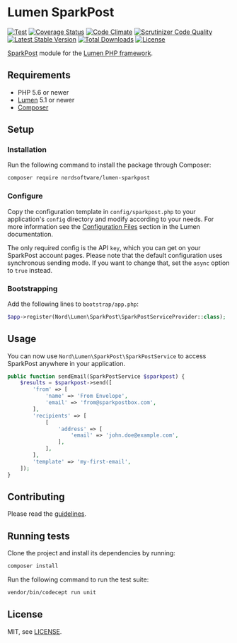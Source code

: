 # Lumen SparkPost

[![Test](https://github.com/digiaonline/lumen-sparkpost/actions/workflows/test.yml/badge.svg)](https://github.com/digiaonline/lumen-sparkpost/actions/workflows/test.yml)
[![Coverage Status](https://coveralls.io/repos/github/digiaonline/lumen-sparkpost/badge.svg)](https://coveralls.io/github/digiaonline/lumen-sparkpost)
[![Code Climate](https://codeclimate.com/github/nordsoftware/lumen-sparkpost/badges/gpa.svg)](https://codeclimate.com/github/nordsoftware/lumen-sparkpost)
[![Scrutinizer Code Quality](https://scrutinizer-ci.com/g/digiaonline/lumen-sparkpost/badges/quality-score.png?b=main)](https://scrutinizer-ci.com/g/digaonline/lumen-sparkpost/?branch=main)
[![Latest Stable Version](https://poser.pugx.org/nordsoftware/lumen-sparkpost/version)](https://packagist.org/packages/nordsoftware/lumen-sparkpost)
[![Total Downloads](https://poser.pugx.org/nordsoftware/lumen-sparkpost/downloads)](https://packagist.org/packages/nordsoftware/lumen-sparkpost)
[![License](https://img.shields.io/badge/license-MIT-blue.svg)](LICENSE)

[SparkPost](http://www.sparkpost.com/) module for the [Lumen PHP framework](http://lumen.laravel.com/).

## Requirements

- PHP 5.6 or newer
- [Lumen](https://lumen.laravel.com/) 5.1 or newer
- [Composer](http://getcomposer.org)

## Setup

### Installation

Run the following command to install the package through Composer:

```sh
composer require nordsoftware/lumen-sparkpost
```

### Configure

Copy the configuration template in `config/sparkpost.php` to your application's `config` directory and modify according to your needs. 
For more information see the [Configuration Files](http://lumen.laravel.com/docs/configuration#configuration-files) section in the Lumen documentation.

The only required config is the API `key`, which you can get on your SparkPost account pages. Please note that the 
default configuration uses synchronous sending mode. If you want to change that, set the `async` option to `true` 
instead.

### Bootstrapping

Add the following lines to `bootstrap/app.php`:

```php
$app->register(Nord\Lumen\SparkPost\SparkPostServiceProvider::class);
```

## Usage

You can now use `Nord\Lumen\SparkPost\SparkPostService` to access SparkPost anywhere in your application.

```php
public function sendEmail(SparkPostService $sparkpost) {
    $results = $sparkpost->send([
        'from' => [
            'name' => 'From Envelope',
            'email' => 'from@sparkpostbox.com',
        ],
        'recipients' => [
            [
                'address' => [
                    'email' => 'john.doe@example.com',
                ],
            ],
        ],
        'template' => 'my-first-email',
    ]);
}
```

## Contributing

Please read the [guidelines](.github/CONTRIBUTING.md).

## Running tests

Clone the project and install its dependencies by running:

```sh
composer install
```

Run the following command to run the test suite:

```sh
vendor/bin/codecept run unit
```

## License

MIT, see [LICENSE](LICENSE).
